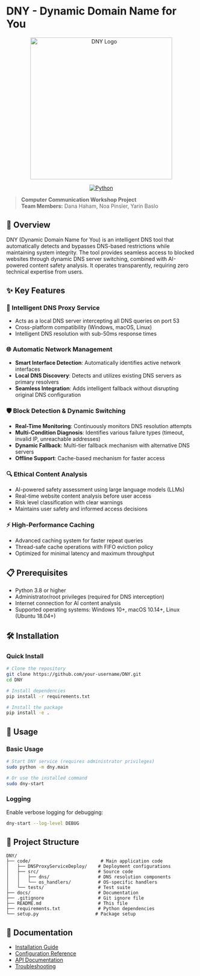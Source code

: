 # DNY - Dynamic Domain Name for You

<div align="center">
  <img width="376" alt="DNY Logo" src="https://github.com/user-attachments/assets/16a7372c-19f0-4672-8989-763b15231429" />
  
  [![Python](https://img.shields.io/badge/Python-3.8%2B-blue.svg)](https://python.org)
</div>

> **Computer Communication Workshop Project**  
> **Team Members:** Dana Haham, Noa Pinsler, Yarin Baslo

## 🚀 Overview

DNY (Dynamic Domain Name for You) is an intelligent DNS tool that automatically detects and bypasses DNS-based restrictions while maintaining system integrity. The tool provides seamless access to blocked websites through dynamic DNS server switching, combined with AI-powered content safety analysis. It operates transparently, requiring zero technical expertise from users.

## ✨ Key Features

### 🔧 Intelligent DNS Proxy Service
- Acts as a local DNS server intercepting all DNS queries on port 53
- Cross-platform compatibility (Windows, macOS, Linux)
- Intelligent DNS resolution with sub-50ms response times

### 🌐 Automatic Network Management
- **Smart Interface Detection**: Automatically identifies active network interfaces
- **Local DNS Discovery**: Detects and utilizes existing DNS servers as primary resolvers
- **Seamless Integration**: Adds intelligent fallback without disrupting original DNS configuration

### 🛡️ Block Detection & Dynamic Switching
- **Real-Time Monitoring**: Continuously monitors DNS resolution attempts
- **Multi-Condition Diagnosis**: Identifies various failure types (timeout, invalid IP, unreachable addresses)
- **Dynamic Fallback**: Multi-tier fallback mechanism with alternative DNS servers
- **Offline Support**: Cache-based mechanism for faster access

### 🔍 Ethical Content Analysis
- AI-powered safety assessment using large language models (LLMs)
- Real-time website content analysis before user access
- Risk level classification with clear warnings
- Maintains user safety and informed access decisions

### ⚡ High-Performance Caching
- Advanced caching system for faster repeat queries
- Thread-safe cache operations with FIFO eviction policy
- Optimized for minimal latency and maximum throughput

## 📋 Prerequisites

- Python 3.8 or higher
- Administrator/root privileges (required for DNS interception)
- Internet connection for AI content analysis
- Supported operating systems: Windows 10+, macOS 10.14+, Linux (Ubuntu 18.04+)

## 🛠️ Installation

### Quick Install

```bash
# Clone the repository
git clone https://github.com/your-username/DNY.git
cd DNY

# Install dependencies
pip install -r requirements.txt

# Install the package
pip install -e .
```

## 🚀 Usage

### Basic Usage

```bash
# Start DNY service (requires administrator privileges)
sudo python -m dny.main

# Or use the installed command
sudo dny-start
```

### Logging

Enable verbose logging for debugging:
```bash
dny-start --log-level DEBUG
```


## 📁 Project Structure

```
DNY/
├── code/                          # Main application code
│   ├── DNSProxyServiceDeploy/    # Deployment configurations
│   ├── src/                      # Source code
│   │   ├── dns/                  # DNS resolution components
│   │   └── os_handlers/          # OS-specific handlers
│   └── tests/                    # Test suite
├── docs/                         # Documentation
├── .gitignore                    # Git ignore file
├── README.md                     # This file
├── requirements.txt              # Python dependencies
└── setup.py                     # Package setup
```

## 📖 Documentation

- [Installation Guide](docs/installation.md)
- [Configuration Reference](docs/configuration.md)
- [API Documentation](docs/api.md)
- [Troubleshooting](docs/troubleshooting.md)
